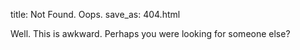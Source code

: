 title: Not Found. Oops.
save_as: 404.html

Well. This is awkward. Perhaps you were looking for someone else?
